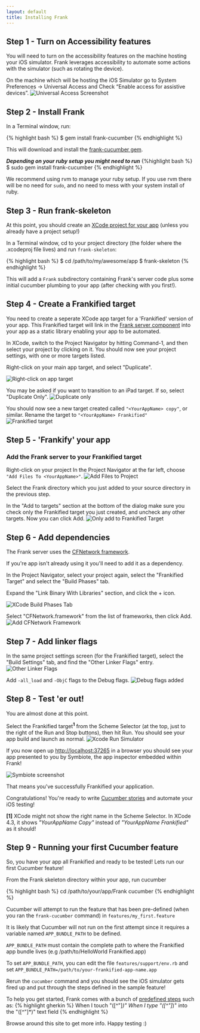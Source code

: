 ```yaml
---
layout: default
title: Installing Frank
---
```


## Step 1 - Turn on Accessibility features

You will need to turn on the accessibility features on the machine hosting your iOS simulator.  Frank leverages accessibility to automate some actions with the simulator (such as rotating the device).

On the machine which will be hosting the iOS Simulator go to System Preferences -> Universal Access
and Check “Enable access for assistive devices”.
![Universal Access Screenshot](images/screenshots/mac-universal-access.png)

## Step 2 - Install Frank
In a Terminal window, run:

{% highlight bash %}
$ gem install frank-cucumber 
{% endhighlight %}

This will download and install the [frank-cucumber gem](http://rubygems.org/gems/frank-cucumber). 

**_Depending on your ruby setup you might need to run_**
{%highlight bash %}
$ sudo gem install frank-cucumber
{% endhighlight %}

We recommend using rvm to manage your ruby setup. If you use rvm there will be no need for `sudo`, and no need to mess with your system install of ruby.

## Step 3 - Run frank-skeleton

At this point, you should create an [XCode project for your app](https://developer.apple.com/library/ios/#referencelibrary/GettingStarted/RoadMapiOS/Introduction/Introduction.html)
(unless you already have a project setup!)

In a Terminal window, cd to your project directory (the folder where the
.xcodeproj file lives) and run `frank-skeleton`: 

{% highlight bash %}
$ cd /path/to/my/awesome/app
$ frank-skeleton
{% endhighlight %}

This will add a `Frank` subdirectory containing Frank's server code plus some
initial cucumber plumbing to your app (after checking with you first!).

## Step 4 - Create a Frankified target

You need to create a seperate XCode app target for a 'Frankified'
version of your app. This Frankified target will link in the
[Frank server component](frankly.html) into your app as a static library enabling your app to be automated. 

In XCode, switch to the Project Navigator by hitting Command-1, and
then select your project by clicking on it. You should now see your
project settings, with one or more targets listed. 

Right-click on your main app target, and select "Duplicate". 

![Right-click on app target](./images/screenshots/xcode-duplicate-target.png)

You may be asked if you want to transition to an iPad target. 
If so, select "Duplicate Only". 
![Duplicate only](./images/screenshots/xcode-transition-ipad.png)

You should now see a new target created called `"<YourAppName> copy"`, or
similar. Rename the target to `"<YourAppName> Frankified"`
![Frankified target](./images/screenshots/xcode-app-frankified.png)

## Step 5 - 'Frankify' your app

### Add the Frank server to your Frankified target
Right-click on your project In the Project Navigator at the far left,
choose `"Add Files To <YourAppName>"`. 
![Add Files to Project](./images/screenshots/xcode-add-files-to-project.png)

Select the Frank directory which you just added to your source
directory in the previous step. 

In the "Add to targets" section at the bottom of the dialog make sure you
check only the Frankified target you just created, and uncheck any
other targets. Now you can click Add.
![Only add to Frankified Target](./images/screenshots/xcode-add-frank-to-target.png)


## Step 6 - Add dependencies

The Frank server uses the
[CFNetwork framework](https://developer.apple.com/library/mac/#documentation/Networking/Conceptual/CFNetwork/Introduction/Introduction.html). 

If you're app isn't already using it you'll need to add it as a dependency. 

In the Project Navigator, select your project again, select the
"Frankified Target" and select the "Build Phases" tab. 

Expand the "Link Binary With Libraries" section, and click the + icon. 

![XCode Build Phases Tab](./images/screenshots/xcode-build-phases-tab.png)

Select "CFNetwork.framework" from the list of frameworks, then click
Add. 
![Add CFNetwork Framework](./images/screenshots/xcode-add-cfnetwork.png)


## Step 7 - Add linker flags

In the same project settings screen (for the Frankified target),
select the "Build Settings" tab, and find the "Other Linker Flags" entry.  
![Other Linker Flags](./images/screenshots/xcode-other-linker-flags.png)

Add `-all_load` and `-ObjC` flags to the Debug flags.
![Debug flags added](./images/screenshots/xcode-debug-flags-added.png)

## Step 8 - Test 'er out!

You are almost done at this point. 

Select the Frankified target<sup><strong>1</strong></sup> from the Scheme Selector (at the top, just to the right of the Run and
Stop buttons), then hit Run. You should see your app build and launch as normal.
![Xcode Run Simulator](./images/screenshots/xcode-run-simulator.png)

If you now open up [http://localhost:37265](http://localhost:37265) in a browser
you should see your app presented to you by Symbiote, the app
inspector embedded within Frank! 

![Symbiote screenshot](./images/screenshots/symbiote-screen.png)

That means you've successfully Frankified your application. 

Congratulations! You're ready to write [Cucumber stories](user_stories.html) and automate
 your iOS testing!

**\[1\]** XCode might not show the right name in the Scheme Selector. In XCode 4.3, it shows *"YourAppName Copy"* instead
of *"YourAppName Frankified"* as it should!

## Step 9 - Running your first Cucumber feature

So, you have your app all Frankified and ready to be tested!
Lets run our first Cucumber feature!

From the Frank skeleton directory within your app, run cucumber

{% highlight bash %}
cd /path/to/your/app/Frank
cucumber
{% endhighlight %}

Cucumber will attempt to run the feature that has
been pre-defined (when you ran the `frank-cucumber` command) in `features/my_first.feature` 

It is likely that Cucumber will not run on the first attempt since it
requires a variable named `APP_BUNDLE_PATH` to be defined.

`APP_BUNDLE_PATH` must contain the complete path to where the
Frankified app bundle lives (e.g /path/to/HelloWorld Frankified.app)


To set `APP_BUNDLE_PATH`, you can edit the file
`features/support/env.rb` and set
`APP_BUNDLE_PATH=/path/to/your-frankified-app-name.app` 

Rerun the `cucumber` command and you should see the iOS simulator gets
fired up and put through the steps defined in the sample feature! 

To help you get started, Frank comes with a bunch of
[predefined steps](supplied_steps.html) such as:
{% highlight gherkin %}
When I touch "([^\"]*)"
When I type "([^\"]*)" into the "([^\"]*)" text field
{% endhighlight %}

Browse around this site to get more info. Happy testing :)
